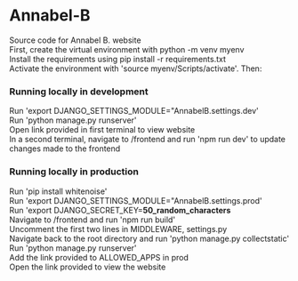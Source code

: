 # Annabel-B

Source code for Annabel B. website  
First, create the virtual environment with python -m venv myenv  
Install the requirements using pip install -r requirements.txt  
Activate the environment with 'source myenv/Scripts/activate'. Then:  

### Running locally in development

Run 'export DJANGO_SETTINGS_MODULE="AnnabelB.settings.dev'  
Run 'python manage.py runserver'  
Open link provided in first terminal to view website  
In a second terminal, navigate to /frontend and run 'npm run dev' to update changes made to the frontend

### Running locally in production

Run 'pip install whitenoise'  
Run 'export DJANGO_SETTINGS_MODULE="AnnabelB.settings.prod'  
Run 'export DJANGO_SECRET_KEY=**50_random_characters**  
Navigate to /frontend and run 'npm run build'  
Uncomment the first two lines in MIDDLEWARE, settings.py  
Navigate back to the root directory and run 'python manage.py collectstatic'  
Run 'python manage.py runserver'  
Add the link provided to ALLOWED_APPS in prod  
Open the link provided to view the website
